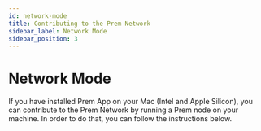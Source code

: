 ```yaml
---
id: network-mode
title: Contributing to the Prem Network
sidebar_label: Network Mode
sidebar_position: 3
---
```


# Network Mode

If you have installed Prem App on your Mac (Intel and Apple Silicon), you can contribute to the Prem Network by running a Prem node on your machine. In order to do that, you can follow the instructions below.